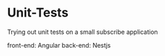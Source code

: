 # Unit-Tests
Trying out unit tests on a small subscribe application

front-end: Angular
back-end: Nestjs
